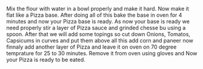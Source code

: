 Mix the flour with water in a bowl properly and make it hard. Now make it flat like a Pizza base. After doing all of this bake the base in oven for 4 minutes and now your Pizza base is ready. As now your base is ready we need properly stir a layer of Pizza sauce and grinded chesse bu using a spoon. After that we will add some topings so cut down Onions, Tomatos, Capsicums in curves and put them above all this add corn and paneer now finnaly add another layer of Pizza and leave it on oven on 70 degree temprature for 25 to 30 minutes. Remove it from oven using gloves and Now your Pizza is ready to be eated.